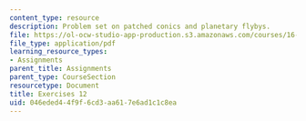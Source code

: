 ```yaml
---
content_type: resource
description: Problem set on patched conics and planetary flybys.
file: https://ol-ocw-studio-app-production.s3.amazonaws.com/courses/16-346-astrodynamics-fall-2008/046eded44f9f6cd3aa617e6ad1c1c8ea_ex_12.pdf
file_type: application/pdf
learning_resource_types:
- Assignments
parent_title: Assignments
parent_type: CourseSection
resourcetype: Document
title: Exercises 12
uid: 046eded4-4f9f-6cd3-aa61-7e6ad1c1c8ea
---
```

